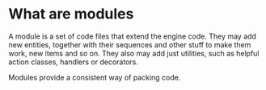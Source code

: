 
# What are modules

A module is a set of code files that extend the engine code. They may add new entities, together with their sequences and other stuff to make them work, new items and so on. They also may add just utilities, such as helpful action classes, handlers or decorators.

Modules provide a consistent way of packing code. 